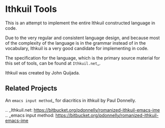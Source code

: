 Ithkuil Tools
=============

This is an attempt to implement the entire Ithkuil constructed language in code.

Due to the very regular and consistent language design, and because most of the
complexity of the language is in the grammar instead of in the vocabulary,
Ithkuil is a very good candidate for implementing in code.

The specification for the language, which is the primary source material for this set of tools, can be found at `Ithkuil.net`_.

Ithkuil was created by John Quijada.

Related Projects
----------------
An `emacs input method`_ for diacritics in ithkuil by Paul Donnelly.

.. _Ithkuil.net: https://bitbucket.org/pdonnelly/romanized-ithkuil-emacs-ime
.. _emacs input method: https://bitbucket.org/pdonnelly/romanized-ithkuil-emacs-ime

